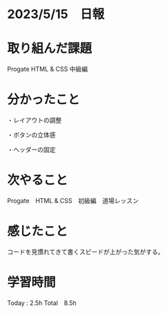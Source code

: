 # 2023/5/15　日報

# 取り組んだ課題
  Progate HTML & CSS 中級編

# 分かったこと
  ・レイアウトの調整
  
  ・ボタンの立体感
  
  ・ヘッダーの固定
  
# 次やること
  Progate　HTML & CSS　初級編　道場レッスン
  
  
# 感じたこと
  コードを見慣れてきて書くスピードが上がった気がする。
  
# 学習時間

  Today : 2.5h  Total　8.5h
